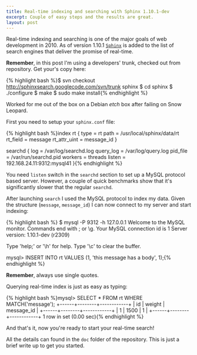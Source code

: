 ```yaml
---
title: Real-time indexing and searching with Sphinx 1.10.1-dev
excerpt: Couple of easy steps and the results are great.
layout: post
---
```

Real-time indexing and searching is one of the major goals of web development in 2010. As of version 1.10.1 [<code>Sphinx</code>](http://www.sphinxsearch.com/, "Sphinx") is added to the list of search engines that deliver the promise of real-time.

__Remember__, in this post I'm using a developers' trunk, checked out from repository. Get your's copy here:

{% highlight bash %}$ svn checkout http://sphinxsearch.googlecode.com/svn/trunk sphinx
$ cd sphinx
$ ./configure
$ make
$ sudo make install{% endhighlight %}

Worked for me out of the box on a Debian _etch_ box after failing on Snow Leopard.

First you need to setup your <code>sphinx.conf</code> file:

{% highlight bash %}index rt {
  type = rt
  path = /usr/local/sphinx/data/rt
  rt_field = message
  rt_attr_uint = message_id
}

searchd {
  log = /var/log/searchd.log
  query_log = /var/log/query.log
  pid_file = /var/run/searchd.pid
  workers = threads
  listen = 192.168.24.11:9312:mysql41
}{% endhighlight %}

You need <code>listen</code> switch in the <code>searchd</code> section to set up a MySQL protocol based server. However, a couple of quick benchmarks show that it's significantly slower that the regular <code>searchd</code>.

After launching <code>search</code> I used the MySQL protocol to index my data. Given the structure (<code>message</code>, <code>message_id</code>) I can now connect to my server and start indexing:

{% highlight bash %} $ mysql -P 9312 -h 127.0.0.1
Welcome to the MySQL monitor.  Commands end with ; or \g.
Your MySQL connection id is 1
Server version: 1.10.1-dev (r2309)

Type 'help;' or '\h' for help. Type '\c' to clear the buffer.

mysql> INSERT INTO rt VALUES (1, 'this message has a body', 1);{% endhighlight %}

__Remember__, always use single quotes.

Querying real-time index is just as easy as typing:

{% highlight bash %}mysql> SELECT * FROM rt WHERE MATCH('message');
+------+--------+------------+
| id   | weight | message_id |
+------+--------+------------+
|    1 |   1500 |          1 |
+------+--------+------------+
1 row in set (0.00 sec){% endhighlight %}

And that's it, now you're ready to start your real-time search!

All the details can found in the <code>doc</code> folder of the repository. This is just a brief write up to get you started.
